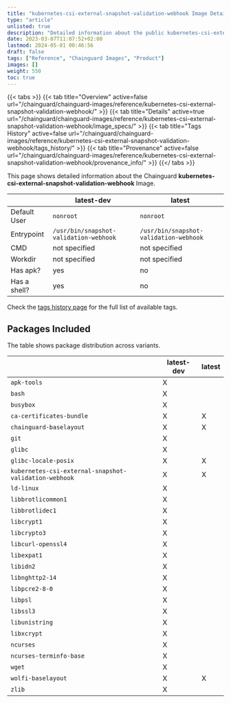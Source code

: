 ```yaml
---
title: "kubernetes-csi-external-snapshot-validation-webhook Image Details"
type: "article"
unlisted: true
description: "Detailed information about the public kubernetes-csi-external-snapshot-validation-webhook Chainguard Image."
date: 2023-03-07T11:07:52+02:00
lastmod: 2024-05-01 00:46:56
draft: false
tags: ["Reference", "Chainguard Images", "Product"]
images: []
weight: 550
toc: true
---
```


{{< tabs >}}
{{< tab title="Overview" active=false url="/chainguard/chainguard-images/reference/kubernetes-csi-external-snapshot-validation-webhook/" >}}
{{< tab title="Details" active=true url="/chainguard/chainguard-images/reference/kubernetes-csi-external-snapshot-validation-webhook/image_specs/" >}}
{{< tab title="Tags History" active=false url="/chainguard/chainguard-images/reference/kubernetes-csi-external-snapshot-validation-webhook/tags_history/" >}}
{{< tab title="Provenance" active=false url="/chainguard/chainguard-images/reference/kubernetes-csi-external-snapshot-validation-webhook/provenance_info/" >}}
{{</ tabs >}}

This page shows detailed information about the Chainguard **kubernetes-csi-external-snapshot-validation-webhook** Image.

|              | latest-dev                             | latest                                 |
|--------------|----------------------------------------|----------------------------------------|
| Default User | `nonroot`                              | `nonroot`                              |
| Entrypoint   | `/usr/bin/snapshot-validation-webhook` | `/usr/bin/snapshot-validation-webhook` |
| CMD          | not specified                          | not specified                          |
| Workdir      | not specified                          | not specified                          |
| Has apk?     | yes                                    | no                                     |
| Has a shell? | yes                                    | no                                     |

Check the [tags history page](/chainguard/chainguard-images/reference/kubernetes-csi-external-snapshot-validation-webhook/tags_history/) for the full list of available tags.

## Packages Included
The table shows package distribution across variants.

|                                                       | latest-dev | latest |
|-------------------------------------------------------|------------|--------|
| `apk-tools`                                           | X          |        |
| `bash`                                                | X          |        |
| `busybox`                                             | X          |        |
| `ca-certificates-bundle`                              | X          | X      |
| `chainguard-baselayout`                               | X          | X      |
| `git`                                                 | X          |        |
| `glibc`                                               | X          |        |
| `glibc-locale-posix`                                  | X          | X      |
| `kubernetes-csi-external-snapshot-validation-webhook` | X          | X      |
| `ld-linux`                                            | X          |        |
| `libbrotlicommon1`                                    | X          |        |
| `libbrotlidec1`                                       | X          |        |
| `libcrypt1`                                           | X          |        |
| `libcrypto3`                                          | X          |        |
| `libcurl-openssl4`                                    | X          |        |
| `libexpat1`                                           | X          |        |
| `libidn2`                                             | X          |        |
| `libnghttp2-14`                                       | X          |        |
| `libpcre2-8-0`                                        | X          |        |
| `libpsl`                                              | X          |        |
| `libssl3`                                             | X          |        |
| `libunistring`                                        | X          |        |
| `libxcrypt`                                           | X          |        |
| `ncurses`                                             | X          |        |
| `ncurses-terminfo-base`                               | X          |        |
| `wget`                                                | X          |        |
| `wolfi-baselayout`                                    | X          | X      |
| `zlib`                                                | X          |        |

